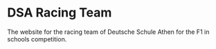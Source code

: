 # DSA Racing Team

The website for the racing team of Deutsche Schule Athen for the F1 in schools competition.